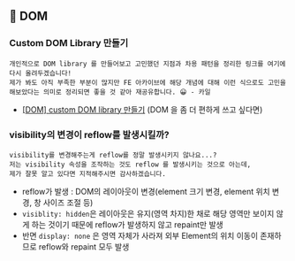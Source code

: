 ## 📝 DOM

### Custom DOM Library 만들기

```
개인적으로 DOM library 를 만들어보고 고민했던 지점과 차용 패턴을 정리한 링크를 여기에 다시 올려두겠습니다! 
제가 봐도 아직 부족한 부분이 많지만 FE 아카이브에 해당 개념에 대해 이런 식으로도 고민을 해보았다는 의미로 정리되면 좋을 것 같아 재공유합니다. 😀 - 카일
```

- [[DOM] custom DOM library 만들기](https://velog.io/@mkitigy/DOM-custom-DOM-library-%EB%A7%8C%EB%93%A4%EA%B8%B0) (DOM 을 좀 더 편하게 쓰고 싶다면)

### visibility의 변경이 reflow를 발생시킬까?

```
visibility를 변경해주는게 reflow를 정말 발생시키지 않나요...? 
저는 visibility 속성을 조작하는 것도 reflow 를 발생시키는 것으로 아는데, 
제가 잘못 알고 있다면 지적해주시면 감사하겠습니다.
```

- reflow가 발생 : DOM의 레이아웃이 변경(element 크기 변경, element 위치 변경, 창 사이즈 조절 등)
- `visiblity: hidden`은 레이아웃은 유지(영역 차지)한 채로 해당 영역만 보이지 않게 하는 것이기 때문에 reflow가 발생하지 않고 repaint만 발생
- 반면 `display: none` 은 영역 자체가 사라져 외부 Element의 위치 이동이 존재하므로 reflow와 repaint 모두 발생